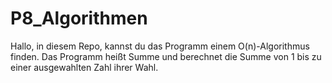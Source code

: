 # P8_Algorithmen

Hallo, in diesem Repo, kannst du das Programm einem O(n)-Algorithmus finden. Das Programm  heißt Summe und  berechnet die Summe von 1 bis zu einer ausgewahlten Zahl ihrer Wahl.
